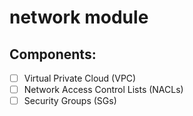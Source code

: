 # network module

## Components:
- [ ] Virtual Private Cloud (VPC)
- [ ] Network Access Control Lists (NACLs)
- [ ] Security Groups (SGs)